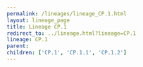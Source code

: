 ```yaml
---
permalink: /lineages/lineage_CP.1.html
layout: lineage_page
title: Lineage CP.1
redirect_to: ../lineage.html?lineage=CP.1
lineage: CP.1
parent: 
children: ['CP.1', 'CP.1.1', 'CP.1.2']
---
```


